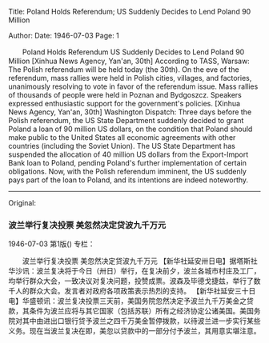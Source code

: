 Title: Poland Holds Referendum; US Suddenly Decides to Lend Poland 90 Million

Author:
Date: 1946-07-03
Page: 1

　　Poland Holds Referendum
    US Suddenly Decides to Lend Poland 90 Million
    [Xinhua News Agency, Yan'an, 30th] According to TASS, Warsaw: The Polish referendum will be held today (the 30th). On the eve of the referendum, mass rallies were held in Polish cities, villages, and factories, unanimously resolving to vote in favor of the referendum issue. Mass rallies of thousands of people were held in Poznan and Bydgoszcz. Speakers expressed enthusiastic support for the government's policies.
    [Xinhua News Agency, Yan'an, 30th] Washington Dispatch: Three days before the Polish referendum, the US State Department suddenly decided to grant Poland a loan of 90 million US dollars, on the condition that Poland should make public to the United States all economic agreements with other countries (including the Soviet Union). The US State Department has suspended the allocation of 40 million US dollars from the Export-Import Bank loan to Poland, pending Poland's further implementation of certain obligations. Now, with the Polish referendum imminent, the US suddenly pays part of the loan to Poland, and its intentions are indeed noteworthy.



<hr /> 

Original: 


### 波兰举行复决投票  美忽然决定贷波九千万元

1946-07-03
第1版()
专栏：

　　波兰举行复决投票
    美忽然决定贷波九千万元
    【新华社延安卅日电】据塔斯社华沙讯：波兰复决将于今日（卅日）举行，在复决前夕，波兰各城市村庄及工厂，均举行群众大会，一致决议对复决问题，投赞成票。波森及毕德戈捷兹，举行了数千人的群众大会。发言者对政府各项政策表示热烈的支持。
    【新华社延安三十日电】华盛顿讯：波兰复决投票三天前，美国务院忽然决定予波兰九千万美金之贷款，其条件为波兰应将与其它国家（包括苏联）所有之经济协定公诸美国。美国务院对其中由进出口银行贷予波兰之四千万美金暂停拨款，以待波兰进一步实行某些义务。现在当波兰复决在即，美忽以贷款中的一部分付予波兰，其用意实堪注意。
